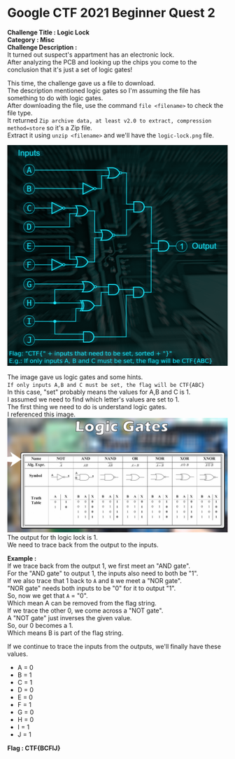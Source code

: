# Google CTF 2021 Beginner Quest 2
__Challenge Title :  Logic Lock__  
__Category : Misc__  
__Challenge Description :__  
It turned out suspect's appartment has an electronic lock.  
After analyzing the PCB and looking up the chips you come to the conclusion that it's just a set of logic gates!  

This time, the challenge gave us a file to download.  
The description mentioned logic gates so I'm assuming the file has something to do with logic gates.  
After downloading the file, use the command `file <filename>` to check the file type.  
It returned `Zip archive data, at least v2.0 to extract, compression method=store` so it's a Zip file.  
Extract it using `unzip <filename>` and we'll have the `logic-lock.png` file.  

![logic lock](https://github.com/0xL30N3/Writeups/blob/main/Images/logic-lock.png?raw=true)  

The image gave us logic gates and some hints.  
`If only inputs A,B and C must be set, the flag will be CTF{ABC}`  
In this case, "set" probably means the values for A,B and C is 1.  
I assumed we need to find which letter's values are set to 1.  
The first thing we need to do is understand logic gates.  
I referenced this image.  
![logic gates](https://github.com/0xL30N3/Writeups/blob/main/Images/logic_gates.png?raw=true)  
The output for th logic lock is 1.  
We need to trace back from the output to the inputs.  

__Example :__  
If we trace back from the output 1, we first meet an "AND gate".  
For the "AND gate" to output 1, the inputs also need to both be "1".  
If we also trace that 1 back to `A` and `B` we meet a "NOR gate".  
"NOR gate" needs both inputs to be "0" for it to output "1".  
So, now we get that `A` = "0".  
Which mean A can be removed from the flag string.  
If we trace the other 0, we come across a "NOT gate".  
A "NOT gate" just inverses the given value.  
So, our 0 becomes a 1.  
Which means B is part of the flag string.  

If we continue to trace the inputs from the outputs, we'll finally have these values.  
- A = 0
- B = 1
- C = 1
- D = 0
- E = 0
- F = 1
- G = 0
- H = 0
- I = 1
- J = 1  

__Flag : CTF{BCFIJ}__
